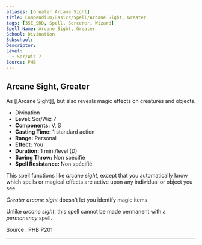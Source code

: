 ```yaml
---
aliases: [Greater Arcane Sight]
title: Compendium/Basics/Spell/Arcane Sight, Greater
tags: [35E_SRD, Spell, Sorcerer, Wizard]
Spell Name: Arcane Sight, Greater
School: Divination
Subschool: 
Descriptor: 
Level:
  - Sor/Wiz 7
Source: PHB
---
```



## Arcane Sight, Greater

As [[Arcane Sight]], but also reveals magic effects on creatures and objects.

*   Divination
*   **Level:** Sor/Wiz 7
*   **Components:** V, S
*   **Casting Time:** 1 standard action
*   **Range:** Personal
*   **Effect:** You
*   **Duration:** 1 min./level (D)
*   **Saving Throw:** Non spécifié
*   **Spell Resistance:** Non spécifié

<p>This spell functions like <i>arcane sight,</i> except that you automatically know which spells or magical effects are active upon any individual or object you see.</p><p><i>Greater arcane sight</i> doesn't let you identify magic items.</p><p>Unlike <i>arcane sight</i>, this spell cannot be made permanent with a <i>permanency</i> spell.</p>

Source : PHB P201

---
